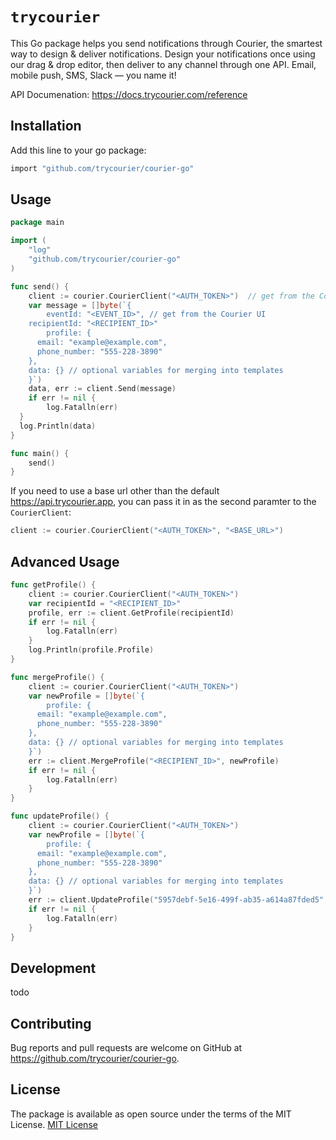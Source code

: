 # `trycourier`

This Go package helps you send notifications through Courier, the smartest way to design & deliver notifications. Design your notifications once using our drag & drop editor, then deliver to any channel through one API. Email, mobile push, SMS, Slack — you name it!

API Documenation: https://docs.trycourier.com/reference

## Installation
Add this line to your go package:
```bash
import "github.com/trycourier/courier-go"
```

## Usage

```go
package main

import (
	"log"
	"github.com/trycourier/courier-go"
)

func send() {
	client := courier.CourierClient("<AUTH_TOKEN>")  // get from the Courier UI
	var message = []byte(`{
		eventId: "<EVENT_ID>", // get from the Courier UI
    recipientId: "<RECIPIENT_ID>"
		profile: {
      email: "example@example.com",
      phone_number: "555-228-3890"
    },
    data: {} // optional variables for merging into templates
	}`)
	data, err := client.Send(message)
	if err != nil {
		log.Fatalln(err)
  }
  log.Println(data)
}

func main() {
	send()
}
```

If you need to use a base url other than the default https://api.trycourier.app, you can pass it in as the second paramter to the `CourierClient`:

```go
client := courier.CourierClient("<AUTH_TOKEN>", "<BASE_URL>")
```

## Advanced Usage

```go
func getProfile() {
	client := courier.CourierClient("<AUTH_TOKEN>")
	var recipientId = "<RECIPIENT_ID>"
	profile, err := client.GetProfile(recipientId)
	if err != nil {
		log.Fatalln(err)
	}
	log.Println(profile.Profile)
}

func mergeProfile() {
	client := courier.CourierClient("<AUTH_TOKEN>")
	var newProfile = []byte(`{
		profile: {
      email: "example@example.com",
      phone_number: "555-228-3890"
    },
    data: {} // optional variables for merging into templates
	}`)
	err := client.MergeProfile("<RECIPIENT_ID>", newProfile)
	if err != nil {
		log.Fatalln(err)
	}
}

func updateProfile() {
	client := courier.CourierClient("<AUTH_TOKEN>")
	var newProfile = []byte(`{
		profile: {
      email: "example@example.com",
      phone_number: "555-228-3890"
    },
    data: {} // optional variables for merging into templates
	}`)
	err := client.UpdateProfile("5957debf-5e16-499f-ab35-a614a87fded5", newProfile)
	if err != nil {
		log.Fatalln(err)
	}
}
```

## Development
todo

## Contributing
Bug reports and pull requests are welcome on GitHub at https://github.com/trycourier/courier-go.

## License
The package is available as open source under the terms of the MIT License.
[MIT License](http://www.opensource.org/licenses/mit-license.php)
